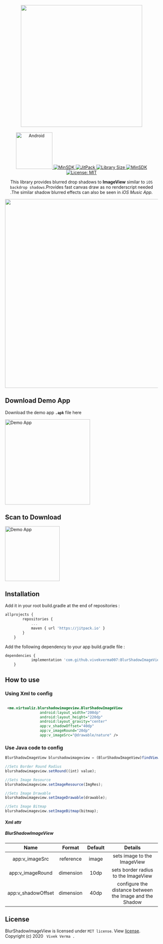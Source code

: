 <h2 align="center"> <img src="https://github.com/vivekverma007/BlurShadowImageView/blob/master/apk/preview/app_icon_title.jpg" width="400" /> </h2>

<p align="center">
 
 <a href="https://android.com">
    <img src="https://camo.githubusercontent.com/b56ba74e599ebf4a6d782716b3d63fa39c7e90e2/68747470733a2f2f7777772e636c657665726f61642e636f6d2f7075626c69632f636f6d65726369616c2f6c6162656c2d616e64726f69642e737667" width="120"
      alt="Android" />
  </a>
  
  <a href="https://developer.android.com/about/versions/android-4.0.html">
    <img src="https://img.shields.io/badge/MinSdk-17-blue.svg"
      alt="MinSDK" />
  </a>
  
  <a href="https://jitpack.io/#vivekverma007/BlurShadowImageView">
    <img src="https://jitpack.io/v/vivekverma007/BlurShadowImageView.svg?color=34495e"
      alt="JitPack" />
  </a>
  
  <a href="https://github.com/vivekverma007/BlurShadowImageView/blob/master/library/src/main/java/me/virtualiz/blurshadowimageview/BlurShadowImageView.java">
    <img src="https://img.shields.io/github/size/vivekverma007/BlurShadowImageView/library/src/main/java/me/virtualiz/blurshadowimageview/BlurShadowImageView.java?color=16ab9c&label=Library%20Size"
      alt="Library Size" />
  </a>
 
  
  <a href="https://developer.android.com/about/versions/android-4.0.html">
    <img src="https://img.shields.io/github/repo-size/vivekverma007/BlurShadowImageView.svg?color=e91e63"
      alt="MinSDK" />
  </a>
  
  

<a href="https://github.com/vivekverma007/BlurShadowImageView/blob/master/LICENSE">
    <img src="https://img.shields.io/github/license/vivekverma007/BlurShadowImageView.svg?color=blue"
      alt="License: MIT" />
  </a>
  
</p>

<p align="center">This library provides blurred drop shadows to <b>ImageView</b> similar to <code>iOS backdrop shadows</code>.Provides fast canvas draw as no renderscript needed .The similar shadow blurred effects can also be seen in <i>iOS Music App.</i></p>

<p align="center"><img src="https://github.com/vivekverma007/BlurShadowImageView/blob/master/apk/preview/app_icon_demo.jpg" width="620" /> </p> 

## Download Demo App

Download the demo app <code><b>.apk</b></code> file here 

<a href="https://github.com/vivekverma007/BlurShadowImageView/blob/master/apk/BlurShadow.apk">
<img src="https://github.com/vivekverma007/BlurShadowImageView/blob/master/apk/preview/app_icon_demo_app.png" width="280"
      alt="Demo App" /></a>
      
## Scan to Download      
<img src="https://github.com/vivekverma007/BlurShadowImageView/blob/master/apk/app_barcode.PNG" width="180"
      alt="Demo App" />

## Installation
Add it in your root build.gradle at the end of repositories :
```js
allprojects {
		repositories {
			...
			maven { url 'https://jitpack.io' }
		}
	}
 ```

Add the following dependency to your app build.gradle file :
```js
dependencies {
	        implementation 'com.github.vivekverma007:BlurShadowImageView:1.12'
	}
 ```


## How to use   
### Using Xml to config
```xml

 <me.virtualiz.blurshadowimageview.BlurShadowImageView
                android:layout_width="200dp"
                android:layout_height="220dp"
                android:layout_gravity="center"
                app:v_shadowOffset="40dp"
                app:v_imageRound="20dp"
                app:v_imageSrc="@drawable/nature" />
```

###  Use Java code to config
```js
BlurShadowImageView blurshadowimageview = (BlurShadowImageView)findViewById(R.id.blurSImageView);

//Sets Border Round Radius
blurshadowimageview.setRound((int) value);  

//Sets Image Resource
blurshadowimageview.setImageResource(ImgRes);  

//Sets Image Drawable
blurshadowimageview.setImageDrawable(drawable);  

//Sets Image Bitmap
blurshadowimageview.setImageBitmap(bitmap);  

```

#### Xml attr 
 ##### BlurShadowImageView
 |Name|Format|Default|Details|
 |:---:|:---:|:---:|:---:|
 |app:v_imageSrc    |reference|image|sets image to the ImageView|
 |app:v_imageRound  |dimension|10dp|sets border radius to the ImageView|
 |app:v_shadowOffset|dimension|40dp|configure the distance between the Image and the Shadow|
 

## License

BlurShadowImageView is licensed under `MIT license`. View [license](https://github.com/vivekverma007/BlurShadowImageView/blob/master/LICENSE).<br>
Copyright (c) 2020 ` Vivek Verma .`

